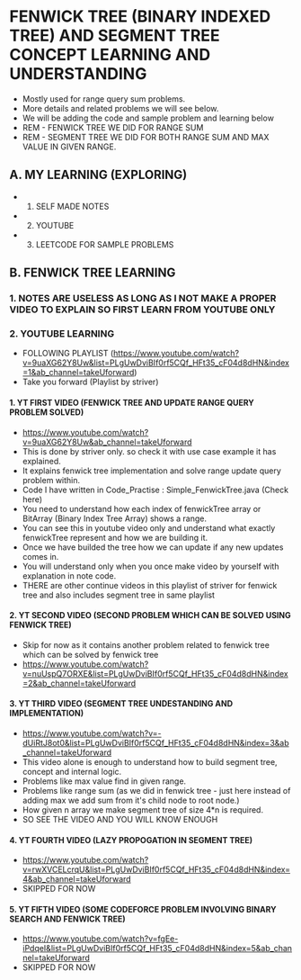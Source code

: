 # FENWICK TREE (BINARY INDEXED TREE) AND SEGMENT TREE CONCEPT LEARNING AND UNDERSTANDING
* Mostly used for range query sum problems.
* More details and related problems we will see below. 
* We will be adding the code and sample problem and learning below
* REM - FENWICK TREE WE DID FOR RANGE SUM
* REM - SEGMENT TREE WE DID FOR BOTH RANGE SUM AND MAX VALUE IN GIVEN RANGE.



## A. MY LEARNING (EXPLORING)
* 1. SELF MADE NOTES
* 2. YOUTUBE
* 3. LEETCODE FOR SAMPLE PROBLEMS



## B. FENWICK TREE LEARNING
### 1. NOTES ARE USELESS AS LONG AS I NOT MAKE A PROPER VIDEO TO EXPLAIN SO FIRST LEARN FROM YOUTUBE ONLY

### 2. YOUTUBE LEARNING 
* FOLLOWING PLAYLIST (https://www.youtube.com/watch?v=9uaXG62Y8Uw&list=PLgUwDviBIf0rf5CQf_HFt35_cF04d8dHN&index=1&ab_channel=takeUforward)
* Take you forward (Playlist by striver)
#### 1. YT FIRST VIDEO (FENWICK TREE AND UPDATE RANGE QUERY PROBLEM SOLVED)
* https://www.youtube.com/watch?v=9uaXG62Y8Uw&ab_channel=takeUforward
* This is done by striver only. so check it with use case example it has explained.
* It explains fenwick tree implementation and solve range update query problem within. 
* Code I have written in Code_Practise : Simple_FenwickTree.java (Check here)
* You need to understand how each index of fenwickTree array or BitArray (Binary Index Tree Array) shows a range.
* You can see this in youtube video only and  understand what exactly fenwickTree represent and how we are building it. 
* Once we have builded the tree how we can update if any new updates comes in. 
* You will understand only when you once make video by yourself with explanation in note code.
* THERE  are other continue videos in this playlist of striver for fenwick tree and also includes segment tree in same playlist


#### 2. YT SECOND VIDEO (SECOND PROBLEM WHICH CAN BE SOLVED USING FENWICK TREE)
* Skip for now as it contains another problem related to fenwick tree which can be solved by fenwick tree
* https://www.youtube.com/watch?v=nuUspQ7ORXE&list=PLgUwDviBIf0rf5CQf_HFt35_cF04d8dHN&index=2&ab_channel=takeUforward


#### 3. YT THIRD VIDEO (SEGMENT TREE UNDESTANDING AND IMPLEMENTATION)
* https://www.youtube.com/watch?v=-dUiRtJ8ot0&list=PLgUwDviBIf0rf5CQf_HFt35_cF04d8dHN&index=3&ab_channel=takeUforward
* This video alone is enough to understand how to build segment tree, concept and internal logic.
* Problems like max value find in given range. 
* Problems like range sum (as we did in fenwick tree - just here instead of adding max we add sum from it's child node to root node.)
* How given n array we make segment tree of size 4*n is required.
* SO SEE THE VIDEO AND YOU WILL KNOW ENOUGH

#### 4. YT FOURTH VIDEO (LAZY PROPOGATION IN SEGMENT TREE)
* https://www.youtube.com/watch?v=rwXVCELcrqU&list=PLgUwDviBIf0rf5CQf_HFt35_cF04d8dHN&index=4&ab_channel=takeUforward
* SKIPPED FOR NOW



#### 5. YT FIFTH VIDEO (SOME CODEFORCE PROBLEM INVOLVING BINARY SEARCH AND FENWICK TREE)
* https://www.youtube.com/watch?v=fgEe-iPdqeI&list=PLgUwDviBIf0rf5CQf_HFt35_cF04d8dHN&index=5&ab_channel=takeUforward
* SKIPPED FOR NOW